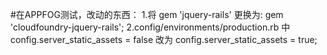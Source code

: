   #在APPFOG测试，改动的东西：
    1.将 gem 'jquery-rails' 更换为: gem 'cloudfoundry-jquery-rails';
    2.config/environments/production.rb 中 config.server_static_assets = false 改为 config.server_static_assets = true;
